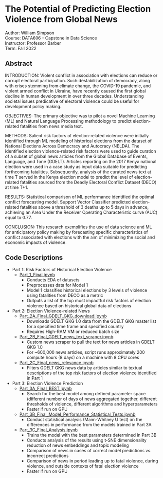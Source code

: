 # The Potential of Predicting Election Violence from Global News

Author: William Simpson \
Course: DATA606 - Capstone in Data Science \
Instructor: Professor Barber \
Term: Fall 2022

## Abstract
INTRODUCTION: Violent conflict in association with elections can reduce or corrupt electoral participation. Such destabilization of democracy, along with crises stemming from climate change, the COVID-19 pandemic, and violent armed conflict in Ukraine, have recently caused the first global decline in human development in over three decades. Understanding societal issues predicative of electoral violence could be useful for development policy making.

OBJECTIVES: The primary objective was to pilot a novel Machine Learning (ML) and Natural Language Processing methodology to predict election-related fatalities from news media text. 

METHODS: Salient risk factors of election-related violence were initially identified through ML modeling of historical elections from the dataset of National Elections Across Democracy and Autocracy (NELDA). The identified election violence-related risk factors were used to guide curation of a subset of global news articles from the Global Database of Events, Language, and Tone (GDELT). Articles reporting on the 2017 Kenya national election were used in a case study as input data suitable for predicting forthcoming fatalities. Subsequently, analysis of the curated news text at time T served in the Kenya election model to predict the level of election-related fatalities sourced from the Deadly Electoral Conflict Dataset (DECO) at time T+1.

RESULTS: Statistical comparison of ML performance identified the optimal conflict forecasting model. Support Vector Classifier predicted election-related fatalities above a threshold of 3 deaths up to 5 days in advance, achieving an Area Under the Receiver Operating Characteristic curve (AUC) equal to 0.77.

CONCLUSION: This research exemplifies the use of data science and ML for anticipatory policy making by forecasting specific characteristics of conflict associated with elections with the aim of minimizing the social and economic impacts of violence. 

## Code Descriptions
- Part 1: Risk Factors of Historical Election Violence
    - [Part_1_Final.ipynb](https://drive.google.com/file/d/1KapV--_BYZSyWGkZnyaBKKMYVkqyZviG/view?usp=share_link)
        - Conducts EDA of datasets
        - Preprocesses data for Model 1
        - Model 1 classifies historical elections by 3 levels of violence using fatalities from DECO as a metric
        - Outputs a list of the top most impactful risk factors of election violence based on historical global data of elections
- Part 2: Election Violence-related News
    - [Part_2A_Final_GDELT_GKG_download.ipynb](https://drive.google.com/file/d/1122iTWYGfbnPMTvdZwrPWB4Rb6bRFSSG/view?usp=share_link)
        - Downloads GDELT GKG 1.0 data from the GDELT GKG master list for a specified time frame and specified country 
        - Requires High-RAM VM or reduced batch size
    - [Part_2B_Final_GDELT_news_text_scraper.ipynb](https://drive.google.com/file/d/12nKphDaHXOMIfeoUVET_scq1kzfeUCLN/view?usp=share_link)
        - Custom news scraper to pull the text for news articles in GDELT GKG 1.0
        - For ~600,000 news articles, script runs approximately 200 compute hours (8 days) on a machine with 8 CPU cores
    - [Part_2C_Final_news_relevance.ipynb](https://drive.google.com/file/d/1GAkR4-1h1uVhyM9x-XZV3b1Sd8qEK9Ni/view?usp=share_link)
        - Filters GDELT GKG news data by articles similar to textual descriptions of the top risk factors of election violence identified in Part 1
- Part 3: Election Violence Prediction
    - [Part_3A_Final_BEST.ipynb](https://drive.google.com/file/d/1xB-FsQf59VYZ7TfxY5mwDJ30S6c9s16H/view?usp=share_link)
        - Search for the best model among defined parameter space (different number of days of news aggregated together, different thresholds of violence, different algorithms and hyperparameters
        - Faster if run on GPU 
    - [Part_3B_Final_Model_Performance_Statistical_Tests.ipynb](https://drive.google.com/file/d/1Ra9pvxtJt2Wga0P-WCmYVcYLInciSpU0/view?usp=share_link)
        - Conduct statistical analysis (Mann-Whitney U test) on the differences in performance from the models trained in Part 3A
    - [Part_3C_Final_Analysis.ipynb](https://drive.google.com/file/d/11_ThdQ9yFTdDvAspRaGAl1BOvse0da54/view?usp=share_link)
        - Trains the model with the best parameters determined in Part 3B
        - Conducts analysis of the results using t-SNE dimensionality reduction of news embeddings and topic modeling
        - Comparison of news in cases of correct model predictions vs incorrect predictions 
        - Comparison of news in period leading up to fatal violence, during violence, and outside contexts of fatal election violence 
        - Faster if run on GPU 
